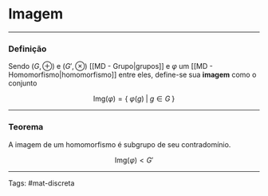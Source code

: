 # Imagem

---

### Definição

Sendo $(G,\oplus)$ e $(G',\otimes)$ [[MD - Grupo|grupos]] e $\varphi$ um [[MD - Homomorfismo|homomorfismo]] entre eles, define-se sua **imagem** como o conjunto

$$
\mathrm{Img}(\varphi) = \{\; \varphi(g)  \;|\; g \in G \;\}
$$

---

### Teorema

A imagem de um homomorfismo é subgrupo de seu contradomínio. 

$$\mathrm{Img}(\varphi) < G'$$


---

Tags: #mat-discreta 